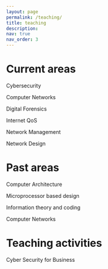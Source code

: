 ```yaml
---
layout: page
permalink: /teaching/
title: teaching
description:
nav: true
nav_order: 3
---
```


<div class="publications">
<h1 id="Current teaching areas">Current areas</h1>

<p>Cybersecurity<p>
	
<p>Computer Networks<p>
	
<p>Digital Forensics<p>
	
<p>Internet QoS<p>
	
<p>Network Management<p>
	
<p>Network Design<p>

<h1 id="Past teaching areas">Past areas</h1>

<p>Computer Architecture<p>
	
<p>Microprocessor based design<p>
	
<p>Information theory and coding<p>
	
<p>Computer Networks<p>

<h1 id="Teaching activities">Teaching activities</h1>

<p>Cyber Security for Business<p>


